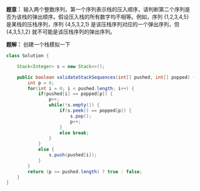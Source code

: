 **题意：** 输入两个整数序列，第一个序列表示栈的压入顺序，请判断第二个序列是否为该栈的弹出顺序。假设压入栈的所有数字均不相等。例如，序列 {1,2,3,4,5} 是某栈的压栈序列，序列 {4,5,3,2,1} 是该压栈序列对应的一个弹出序列，但 {4,3,5,1,2} 就不可能是该压栈序列的弹出序列。


**题解：** 创建一个栈模拟一下

```java
class Solution {

    Stack<Integer> s = new Stack<>();

    public boolean validateStackSequences(int[] pushed, int[] popped) {
        int p = 0;
        for(int i = 0; i < pushed.length; i++) {
            if(pushed[i] == popped[p]) {
                p++;
                while(!s.empty()) {
                    if(s.peek() == popped[p]) {
                        s.pop();
                        p++;
                    }
                    else break;
                }
            }
            else {
                s.push(pushed[i]);
            }
        }
        return (p >= pushed.length) ? true : false;
    }
}
```
